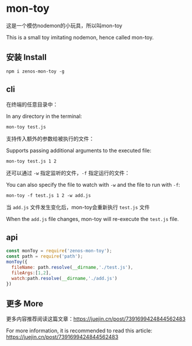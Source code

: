 # mon-toy

这是一个模仿nodemon的小玩具，所以叫mon-toy

This is a small toy imitating nodemon, hence called mon-toy.

## 安装 Install

```shell
npm i zenos-mon-toy -g
```

## cli

在终端的任意目录中：

In any directory in the terminal:

```shell
mon-toy test.js
```

支持传入额外的参数给被执行的文件：

Supports passing additional arguments to the executed file:

```shell
mon-toy test.js 1 2
```

还可以通过 `-w` 指定监听的文件，`-f` 指定运行的文件：

You can also specify the file to watch with `-w` and the file to run with `-f`:

```shell
mon-toy -f test.js 1 2 -w add.js
```
当 `add.js` 文件发生变化后，mon-toy会重新执行 `test.js` 文件

When the `add.js` file changes, mon-toy will re-execute the `test.js` file.


## api

```js
const monToy = require('zenos-mon-toy');
const path = require('path');
monToy({
  fileName: path.resolve(__dirname,'./test.js'),
  fileArgs:[1,2], 
  watch:path.resolve(__dirname,'./add.js')
})

```

## 更多 More

更多内容推荐阅读这篇文章：https://juejin.cn/post/7391699424844562483

For more information, it is recommended to read this article: https://juejin.cn/post/7391699424844562483
